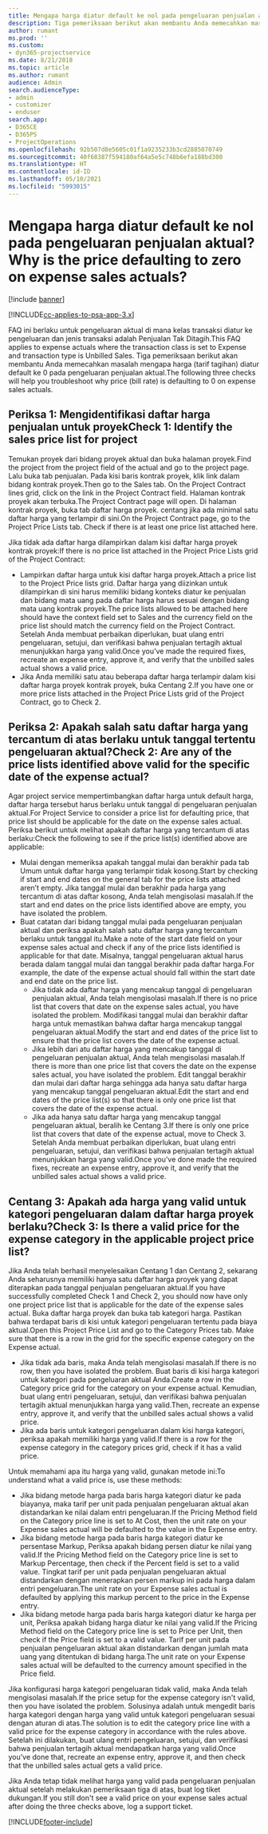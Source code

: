 ```yaml
---
title: Mengapa harga diatur default ke nol pada pengeluaran penjualan aktual?
description: Tiga pemeriksaan berikut akan membantu Anda memecahkan masalah mengapa harga diatur default ke 0 pada pengeluaran penjualan aktual.
author: rumant
ms.prod: ''
ms.custom:
- dyn365-projectservice
ms.date: 8/21/2018
ms.topic: article
ms.author: rumant
audience: Admin
search.audienceType:
- admin
- customizer
- enduser
search.app:
- D365CE
- D365PS
- ProjectOperations
ms.openlocfilehash: 92b507d8e5605c01f1a9235233b3cd2885070749
ms.sourcegitcommit: 40f68387f594180af64a5e5c748b6efa188bd300
ms.translationtype: HT
ms.contentlocale: id-ID
ms.lasthandoff: 05/10/2021
ms.locfileid: "5993015"
---
```

# <a name="why-is-the-price-defaulting-to-zero-on-expense-sales-actuals"></a><span data-ttu-id="20ce2-103">Mengapa harga diatur default ke nol pada pengeluaran penjualan aktual?</span><span class="sxs-lookup"><span data-stu-id="20ce2-103">Why is the price defaulting to zero on expense sales actuals?</span></span>

[!include [banner](../includes/psa-now-project-operations.md)]

[!INCLUDE[cc-applies-to-psa-app-3.x](../includes/cc-applies-to-psa-app-3x.md)]

<span data-ttu-id="20ce2-104">FAQ ini berlaku untuk pengeluaran aktual di mana kelas transaksi diatur ke pengeluaran dan jenis transaksi adalah Penjualan Tak Ditagih.</span><span class="sxs-lookup"><span data-stu-id="20ce2-104">This FAQ applies to expense actuals where the transaction class is set to Expense and transaction type is Unbilled Sales.</span></span> <span data-ttu-id="20ce2-105">Tiga pemeriksaan berikut akan membantu Anda memecahkan masalah mengapa harga (tarif tagihan) diatur default ke 0 pada pengeluaran penjualan aktual.</span><span class="sxs-lookup"><span data-stu-id="20ce2-105">The following three checks will help you troubleshoot why price (bill rate) is defaulting to 0 on expense sales actuals.</span></span>

## <a name="check-1-identify-the-sales-price-list-for-project"></a><span data-ttu-id="20ce2-106">Periksa 1: Mengidentifikasi daftar harga penjualan untuk proyek</span><span class="sxs-lookup"><span data-stu-id="20ce2-106">Check 1: Identify the sales price list for project</span></span>

<span data-ttu-id="20ce2-107">Temukan proyek dari bidang proyek aktual dan buka halaman proyek.</span><span class="sxs-lookup"><span data-stu-id="20ce2-107">Find the project from the project field of the actual and go to the project page.</span></span> <span data-ttu-id="20ce2-108">Lalu buka tab penjualan. Pada kisi baris kontrak proyek, klik link dalam bidang kontrak proyek.</span><span class="sxs-lookup"><span data-stu-id="20ce2-108">Then go to the Sales tab. On the Project Contract lines grid, click on the link in the Project Contract field.</span></span> <span data-ttu-id="20ce2-109">Halaman kontrak proyek akan terbuka.</span><span class="sxs-lookup"><span data-stu-id="20ce2-109">The Project Contract page will open.</span></span> <span data-ttu-id="20ce2-110">Di halaman kontrak proyek, buka tab daftar harga proyek. centang jika ada minimal satu daftar harga yang terlampir di sini.</span><span class="sxs-lookup"><span data-stu-id="20ce2-110">On the Project Contract page, go to the Project Price Lists tab. Check if there is at least one price list attached here.</span></span>

<span data-ttu-id="20ce2-111">Jika tidak ada daftar harga dilampirkan dalam kisi daftar harga proyek kontrak proyek:</span><span class="sxs-lookup"><span data-stu-id="20ce2-111">If there is no price list attached in the Project Price Lists grid of the Project Contract:</span></span>

- <span data-ttu-id="20ce2-112">Lampirkan daftar harga untuk kisi daftar harga proyek.</span><span class="sxs-lookup"><span data-stu-id="20ce2-112">Attach a price list to the Project Price lists grid.</span></span> <span data-ttu-id="20ce2-113">Daftar harga yang diizinkan untuk dilampirkan di sini harus memiliki bidang konteks diatur ke penjualan dan bidang mata uang pada daftar harga harus sesuai dengan bidang mata uang kontrak proyek.</span><span class="sxs-lookup"><span data-stu-id="20ce2-113">The price lists allowed to be attached here should have the context field set to Sales and the currency field on the price list should match the currency field on the Project Contract.</span></span> <span data-ttu-id="20ce2-114">Setelah Anda membuat perbaikan diperlukan, buat ulang entri pengeluaran, setujui, dan verifikasi bahwa penjualan tertagih aktual menunjukkan harga yang valid.</span><span class="sxs-lookup"><span data-stu-id="20ce2-114">Once you’ve made the required fixes, recreate an expense entry, approve it, and verify that the unbilled sales actual shows a valid price.</span></span>
- <span data-ttu-id="20ce2-115">Jika Anda memiliki satu atau beberapa daftar harga terlampir dalam kisi daftar harga proyek kontrak proyek, buka Centang 2.</span><span class="sxs-lookup"><span data-stu-id="20ce2-115">If you have one or more price lists attached in the Project Price Lists grid of the Project Contract, go to Check 2.</span></span>

## <a name="check-2-are-any-of-the-price-lists-identified-above-valid-for-the-specific-date-of-the-expense-actual"></a><span data-ttu-id="20ce2-116">Periksa 2: Apakah salah satu daftar harga yang tercantum di atas berlaku untuk tanggal tertentu pengeluaran aktual?</span><span class="sxs-lookup"><span data-stu-id="20ce2-116">Check 2: Are any of the price lists identified above valid for the specific date of the expense actual?</span></span>

<span data-ttu-id="20ce2-117">Agar project service mempertimbangkan daftar harga untuk default harga, daftar harga tersebut harus berlaku untuk tanggal di pengeluaran penjualan aktual.</span><span class="sxs-lookup"><span data-stu-id="20ce2-117">For Project Service to consider a price list for defaulting price, that price list should be applicable for the date on the expense sales actual.</span></span> <span data-ttu-id="20ce2-118">Periksa berikut untuk melihat apakah daftar harga yang tercantum di atas berlaku:</span><span class="sxs-lookup"><span data-stu-id="20ce2-118">Check the following to see if the price list(s) identified above are applicable:</span></span>

- <span data-ttu-id="20ce2-119">Mulai dengan memeriksa apakah tanggal mulai dan berakhir pada tab Umum untuk daftar harga yang terlampir tidak kosong.</span><span class="sxs-lookup"><span data-stu-id="20ce2-119">Start by checking if start and end dates on the general tab for the price lists attached aren’t empty.</span></span> <span data-ttu-id="20ce2-120">Jika tanggal mulai dan berakhir pada harga yang tercantum di atas daftar kosong, Anda telah mengisolasi masalah.</span><span class="sxs-lookup"><span data-stu-id="20ce2-120">If the start and end dates on the price lists identified above are empty, you have isolated the problem.</span></span> 
- <span data-ttu-id="20ce2-121">Buat catatan dari bidang tanggal mulai pada pengeluaran penjualan aktual dan periksa apakah salah satu daftar harga yang tercantum berlaku untuk tanggal itu.</span><span class="sxs-lookup"><span data-stu-id="20ce2-121">Make a note of the start date field on your expense sales actual and check if any of the price lists identified is applicable for that date.</span></span> <span data-ttu-id="20ce2-122">Misalnya, tanggal pengeluaran aktual harus berada dalam tanggal mulai dan tanggal berakhir pada daftar harga.</span><span class="sxs-lookup"><span data-stu-id="20ce2-122">For example, the date of the expense actual should fall within the start date and end date on the price list.</span></span> 
    - <span data-ttu-id="20ce2-123">Jika tidak ada daftar harga yang mencakup tanggal di pengeluaran penjualan aktual, Anda telah mengisolasi masalah.</span><span class="sxs-lookup"><span data-stu-id="20ce2-123">If there is no price list that covers that date on the expense sales actual, you have isolated the problem.</span></span> <span data-ttu-id="20ce2-124">Modifikasi tanggal mulai dan berakhir daftar harga untuk memastikan bahwa daftar harga mencakup tanggal pengeluaran aktual.</span><span class="sxs-lookup"><span data-stu-id="20ce2-124">Modify the start and end dates of the price list to ensure that the price list covers the date of the expense actual.</span></span> 
    - <span data-ttu-id="20ce2-125">Jika lebih dari atu daftar harga yang mencakup tanggal di pengeluaran penjualan aktual, Anda telah mengisolasi masalah.</span><span class="sxs-lookup"><span data-stu-id="20ce2-125">If there is more than one price list that covers the date on the expense sales actual, you have isolated the problem.</span></span> <span data-ttu-id="20ce2-126">Edit tanggal berakhir dan mulai dari daftar harga sehingga ada hanya satu daftar harga yang mencakup tanggal pengeluaran aktual.</span><span class="sxs-lookup"><span data-stu-id="20ce2-126">Edit the start and end dates of the price list(s) so that there is only one price list that covers the date of the expense actual.</span></span> 
    - <span data-ttu-id="20ce2-127">Jika ada hanya satu daftar harga yang mencakup tanggal pengeluaran aktual, beralih ke Centang 3.</span><span class="sxs-lookup"><span data-stu-id="20ce2-127">If there is only one price list that covers that date of the expense actual, move to Check 3.</span></span>
<span data-ttu-id="20ce2-128">Setelah Anda membuat perbaikan diperlukan, buat ulang entri pengeluaran, setujui, dan verifikasi bahwa penjualan tertagih aktual menunjukkan harga yang valid.</span><span class="sxs-lookup"><span data-stu-id="20ce2-128">Once you’ve done made the required fixes, recreate an expense entry, approve it, and verify that the unbilled sales actual shows a valid price.</span></span>

## <a name="check-3-is-there-a-valid-price-for-the-expense-category-in-the-applicable-project-price-list"></a><span data-ttu-id="20ce2-129">Centang 3: Apakah ada harga yang valid untuk kategori pengeluaran dalam daftar harga proyek berlaku?</span><span class="sxs-lookup"><span data-stu-id="20ce2-129">Check 3: Is there a valid price for the expense category in the applicable project price list?</span></span> 

<span data-ttu-id="20ce2-130">Jika Anda telah berhasil menyelesaikan Centang 1 dan Centang 2, sekarang Anda seharusnya memiliki hanya satu daftar harga proyek yang dapat diterapkan pada tanggal penjualan pengeluaran aktual.</span><span class="sxs-lookup"><span data-stu-id="20ce2-130">If you have successfully completed Check 1 and Check 2, you should now have only one project price list that is applicable for the date of the expense sales actual.</span></span> <span data-ttu-id="20ce2-131">Buka daftar harga proyek dan buka tab kategori harga. Pastikan bahwa terdapat baris di kisi untuk kategori pengeluaran tertentu pada biaya aktual.</span><span class="sxs-lookup"><span data-stu-id="20ce2-131">Open this Project Price List and go to the Category Prices tab. Make sure that there is a row in the grid for the specific expense category on the Expense actual.</span></span>
 
- <span data-ttu-id="20ce2-132">Jika tidak ada baris, maka Anda telah mengisolasi masalah.</span><span class="sxs-lookup"><span data-stu-id="20ce2-132">If there is no row, then you have isolated the problem.</span></span> <span data-ttu-id="20ce2-133">Buat baris di kisi harga kategori untuk kategori pada pengeluaran aktual Anda.</span><span class="sxs-lookup"><span data-stu-id="20ce2-133">Create a row in the Category price grid for the category on your expense actual.</span></span> <span data-ttu-id="20ce2-134">Kemudian, buat ulang entri pengeluaran, setujui, dan verifikasi bahwa penjualan tertagih aktual menunjukkan harga yang valid.</span><span class="sxs-lookup"><span data-stu-id="20ce2-134">Then, recreate an expense entry, approve it, and verify that the unbilled sales actual shows a valid price.</span></span> 
- <span data-ttu-id="20ce2-135">Jika ada baris untuk kategori pengeluaran dalam kisi harga kategori, periksa apakah memiliki harga yang valid.</span><span class="sxs-lookup"><span data-stu-id="20ce2-135">If there is a row for the expense category in the category prices grid, check if it has a valid price.</span></span>

<span data-ttu-id="20ce2-136">Untuk memahami apa itu harga yang valid, gunakan metode ini:</span><span class="sxs-lookup"><span data-stu-id="20ce2-136">To understand what a valid price is, use these methods:</span></span>

- <span data-ttu-id="20ce2-137">Jika bidang metode harga pada baris harga kategori diatur ke pada biayanya, maka tarif per unit pada penjualan pengeluaran aktual akan distandarkan ke nilai dalam entri pengeluaran.</span><span class="sxs-lookup"><span data-stu-id="20ce2-137">If the Pricing Method field on the Category price line is set to At Cost, then the unit rate on your Expense sales actual will be defaulted to the value in the Expense entry.</span></span>
- <span data-ttu-id="20ce2-138">Jika bidang metode harga pada baris harga kategori diatur ke persentase Markup, Periksa apakah bidang persen diatur ke nilai yang valid.</span><span class="sxs-lookup"><span data-stu-id="20ce2-138">If the Pricing Method field on the Category price line is set to Markup Percentage, then check if the Percent field is set to a valid value.</span></span> <span data-ttu-id="20ce2-139">Tingkat tarif per unit pada penjualan pengeluaran aktual distandarkan dengan menerapkan persen markup ini pada harga dalam entri pengeluaran.</span><span class="sxs-lookup"><span data-stu-id="20ce2-139">The unit rate on your Expense sales actual is defaulted by applying this markup percent to the price in the Expense entry.</span></span>
- <span data-ttu-id="20ce2-140">Jika bidang metode harga pada baris harga kategori diatur ke harga per unit, Periksa apakah bidang harga diatur ke nilai yang valid.</span><span class="sxs-lookup"><span data-stu-id="20ce2-140">If the Pricing Method field on the Category price line is set to Price per Unit, then check if the Price field is set to a valid value.</span></span> <span data-ttu-id="20ce2-141">Tarif per unit pada penjualan pengeluaran aktual akan distandarkan dengan jumlah mata uang yang ditentukan di bidang harga.</span><span class="sxs-lookup"><span data-stu-id="20ce2-141">The unit rate on your Expense sales actual will be defaulted to the currency amount specified in the Price field.</span></span>

<span data-ttu-id="20ce2-142">Jika konfigurasi harga kategori pengeluaran tidak valid, maka Anda telah mengisolasi masalah.</span><span class="sxs-lookup"><span data-stu-id="20ce2-142">If the price setup for the expense category isn't valid, then you have isolated the problem.</span></span> <span data-ttu-id="20ce2-143">Solusinya adalah untuk mengedit baris harga kategori dengan harga yang valid untuk kategori pengeluaran sesuai dengan aturan di atas.</span><span class="sxs-lookup"><span data-stu-id="20ce2-143">The solution is to edit the category price line with a valid price for the expense category in accordance with the rules above.</span></span> <span data-ttu-id="20ce2-144">Setelah ini dilakukan, buat ulang entri pengeluaran, setujui, dan verifikasi bahwa penjualan tertagih aktual mendapatkan harga yang valid.</span><span class="sxs-lookup"><span data-stu-id="20ce2-144">Once you’ve done that, recreate an expense entry, approve it, and then check that the unbilled sales actual gets a valid price.</span></span>

<span data-ttu-id="20ce2-145">Jika Anda tetap tidak melihat harga yang valid pada pengeluaran penjualan aktual setelah melakukan pemeriksaan tiga di atas, buat log tiket dukungan.</span><span class="sxs-lookup"><span data-stu-id="20ce2-145">If you still don't see a valid price on your expense sales actual after doing the three checks above, log a support ticket.</span></span>




[!INCLUDE[footer-include](../includes/footer-banner.md)]